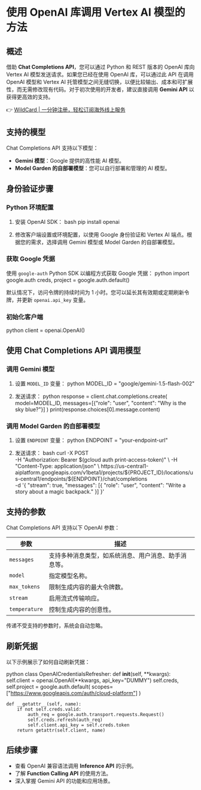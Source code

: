 # 使用 OpenAI 库调用 Vertex AI 模型的方法

## 概述

借助 **Chat Completions API**，您可以通过 Python 和 REST 版本的 OpenAI 库向 Vertex AI 模型发送请求。如果您已经在使用 OpenAI 库，可以通过此 API 在调用 OpenAI 模型和 Vertex AI 托管模型之间无缝切换，以便比较输出、成本和可扩展性，而无需修改现有代码。对于初次使用的开发者，建议直接调用 **Gemini API** 以获得更高效的支持。

👉 [WildCard | 一分钟注册，轻松订阅海外线上服务](https://bbtdd.com/WildCard)

## 支持的模型

Chat Completions API 支持以下模型：

- **Gemini 模型**：Google 提供的高性能 AI 模型。
- **Model Garden 的自部署模型**：您可以自行部署和管理的 AI 模型。

## 身份验证步骤

### Python 环境配置

1. 安装 OpenAI SDK：
   bash
   pip install openai
   
2. 修改客户端设置或环境配置，以使用 Google 身份验证和 Vertex AI 端点。根据您的需求，选择调用 Gemini 模型或 Model Garden 的自部署模型。

### 获取 Google 凭据

使用 `google-auth` Python SDK 以编程方式获取 Google 凭据：
python
import google.auth
creds, project = google.auth.default()

默认情况下，访问令牌的持续时间为 1 小时。您可以延长其有效期或定期刷新令牌，并更新 `openai.api_key` 变量。

### 初始化客户端
python
client = openai.OpenAI()


## 使用 Chat Completions API 调用模型

### 调用 Gemini 模型

1. 设置 `MODEL_ID` 变量：
   python
   MODEL_ID = "google/gemini-1.5-flash-002"
   
2. 发送请求：
   python
   response = client.chat.completions.create(
       model=MODEL_ID,
       messages=[{"role": "user", "content": "Why is the sky blue?"}]
   )
   print(response.choices[0].message.content)
   

### 调用 Model Garden 的自部署模型

1. 设置 `ENDPOINT` 变量：
   python
   ENDPOINT = "your-endpoint-url"
   
2. 发送请求：
   bash
   curl -X POST \
     -H "Authorization: Bearer $(gcloud auth print-access-token)" \
     -H "Content-Type: application/json" \
     https://us-central1-aiplatform.googleapis.com/v1beta1/projects/${PROJECT_ID}/locations/us-central1/endpoints/${ENDPOINT}/chat/completions \
     -d '{
       "stream": true,
       "messages": [{
         "role": "user",
         "content": "Write a story about a magic backpack."
       }]
     }'
   

## 支持的参数

Chat Completions API 支持以下 OpenAI 参数：

| 参数               | 描述                                                                 |
|--------------------|----------------------------------------------------------------------|
| `messages`         | 支持多种消息类型，如系统消息、用户消息、助手消息等。                   |
| `model`            | 指定模型名称。                                                       |
| `max_tokens`       | 限制生成内容的最大令牌数。                                           |
| `stream`           | 启用流式传输响应。                                                   |
| `temperature`      | 控制生成内容的创意性。                                               |

传递不受支持的参数时，系统会自动忽略。

## 刷新凭据

以下示例展示了如何自动刷新凭据：

python
class OpenAICredentialsRefresher:
    def __init__(self, **kwargs):
        self.client = openai.OpenAI(**kwargs, api_key="DUMMY")
        self.creds, self.project = google.auth.default(
            scopes=["https://www.googleapis.com/auth/cloud-platform"]
        )

    def __getattr__(self, name):
        if not self.creds.valid:
            auth_req = google.auth.transport.requests.Request()
            self.creds.refresh(auth_req)
            self.client.api_key = self.creds.token
        return getattr(self.client, name)


## 后续步骤

- 查看 OpenAI 兼容语法调用 **Inference API** 的示例。
- 了解 **Function Calling API** 的使用方法。
- 深入掌握 Gemini API 的功能和应用场景。